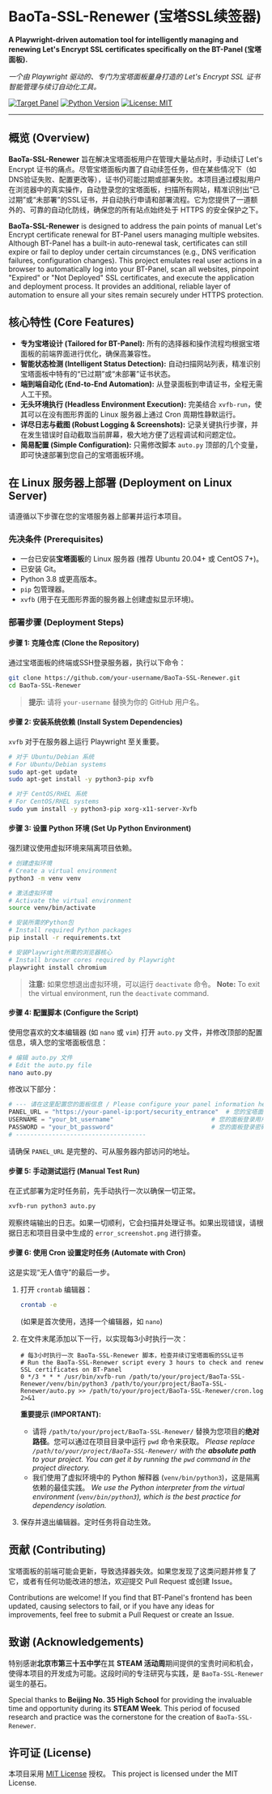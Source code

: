 # BaoTa-SSL-Renewer (宝塔SSL续签器)

**A Playwright-driven automation tool for intelligently managing and renewing Let's Encrypt SSL certificates specifically on the BT-Panel (宝塔面板).**

_一个由 Playwright 驱动的、专门为宝塔面板量身打造的 Let's Encrypt SSL 证书智能管理与续订自动化工具。_

[![Target Panel](https://img.shields.io/badge/Panel-BT%20Panel-green.svg)](https://www.bt.cn/)
[![Python Version](https://img.shields.io/badge/Python-3.8%2B-blue.svg)](https://www.python.org/)
[![License: MIT](https://img.shields.io/badge/License-MIT-yellow.svg)](https://opensource.org/licenses/MIT)

---

## 概览 (Overview)

**BaoTa-SSL-Renewer** 旨在解决宝塔面板用户在管理大量站点时，手动续订 Let's Encrypt 证书的痛点。尽管宝塔面板内置了自动续签任务，但在某些情况下（如DNS验证失败、配置更改等），证书仍可能过期或部署失败。本项目通过模拟用户在浏览器中的真实操作，自动登录您的宝塔面板，扫描所有网站，精准识别出“已过期”或“未部署”的SSL证书，并自动执行申请和部署流程。它为您提供了一道额外的、可靠的自动化防线，确保您的所有站点始终处于 HTTPS 的安全保护之下。

**BaoTa-SSL-Renewer** is designed to address the pain points of manual Let's Encrypt certificate renewal for BT-Panel users managing multiple websites. Although BT-Panel has a built-in auto-renewal task, certificates can still expire or fail to deploy under certain circumstances (e.g., DNS verification failures, configuration changes). This project emulates real user actions in a browser to automatically log into your BT-Panel, scan all websites, pinpoint "Expired" or "Not Deployed" SSL certificates, and execute the application and deployment process. It provides an additional, reliable layer of automation to ensure all your sites remain securely under HTTPS protection.

## 核心特性 (Core Features)

- **专为宝塔设计 (Tailored for BT-Panel):** 所有的选择器和操作流程均根据宝塔面板的前端界面进行优化，确保高兼容性。
- **智能状态检测 (Intelligent Status Detection):** 自动扫描网站列表，精准识别宝塔面板中特有的“已过期”或“未部署”证书状态。
- **端到端自动化 (End-to-End Automation):** 从登录面板到申请证书，全程无需人工干预。
- **无头环境执行 (Headless Environment Execution):** 完美结合 `xvfb-run`，使其可以在没有图形界面的 Linux 服务器上通过 Cron 周期性静默运行。
- **详尽日志与截图 (Robust Logging & Screenshots):** 记录关键执行步骤，并在发生错误时自动截取当前屏幕，极大地方便了远程调试和问题定位。
- **简易配置 (Simple Configuration):** 只需修改脚本 `auto.py` 顶部的几个变量，即可快速部署到您自己的宝塔面板环境。

## 在 Linux 服务器上部署 (Deployment on Linux Server)

请遵循以下步骤在您的宝塔服务器上部署并运行本项目。

### 先决条件 (Prerequisites)

- 一台已安装**宝塔面板**的 Linux 服务器 (推荐 Ubuntu 20.04+ 或 CentOS 7+)。
- 已安装 Git。
- Python 3.8 或更高版本。
- `pip` 包管理器。
- `xvfb` (用于在无图形界面的服务器上创建虚拟显示环境)。

### 部署步骤 (Deployment Steps)

#### 步骤 1: 克隆仓库 (Clone the Repository)
通过宝塔面板的终端或SSH登录服务器，执行以下命令：
```bash
git clone https://github.com/your-username/BaoTa-SSL-Renewer.git
cd BaoTa-SSL-Renewer
```
> **提示:** 请将 `your-username` 替换为你的 GitHub 用户名。

#### 步骤 2: 安装系统依赖 (Install System Dependencies)
`xvfb` 对于在服务器上运行 Playwright 至关重要。
```bash
# 对于 Ubuntu/Debian 系统
# For Ubuntu/Debian systems
sudo apt-get update
sudo apt-get install -y python3-pip xvfb

# 对于 CentOS/RHEL 系统
# For CentOS/RHEL systems
sudo yum install -y python3-pip xorg-x11-server-Xvfb
```

#### 步骤 3: 设置 Python 环境 (Set Up Python Environment)
强烈建议使用虚拟环境来隔离项目依赖。
```bash
# 创建虚拟环境
# Create a virtual environment
python3 -m venv venv

# 激活虚拟环境
# Activate the virtual environment
source venv/bin/activate

# 安装所需的Python包
# Install required Python packages
pip install -r requirements.txt

# 安装Playwright所需的浏览器核心
# Install browser cores required by Playwright
playwright install chromium
```
> **注意:** 如果您想退出虚拟环境，可以运行 `deactivate` 命令。
> **Note:** To exit the virtual environment, run the `deactivate` command.

#### 步骤 4: 配置脚本 (Configure the Script)
使用您喜欢的文本编辑器 (如 `nano` 或 `vim`) 打开 `auto.py` 文件，并修改顶部的配置信息，填入您的宝塔面板信息：
```bash
# 编辑 auto.py 文件
# Edit the auto.py file
nano auto.py
```
修改以下部分：
```python
# --- 请在这里配置您的面板信息 / Please configure your panel information here ---
PANEL_URL = "https://your-panel-ip:port/security_entrance"  # 您的宝塔面板URL（必须包含安全入口）/ Your BT-Panel URL (must include security entrance)
USERNAME = "your_bt_username"                           # 您的面板登录用户名 / Your panel login username
PASSWORD = "your_bt_password"                           # 您的面板登录密码 / Your panel login password
# ------------------------------------
```
请确保 `PANEL_URL` 是完整的、可从服务器内部访问的地址。

#### 步骤 5: 手动测试运行 (Manual Test Run)
在正式部署为定时任务前，先手动执行一次以确保一切正常。
```bash
xvfb-run python3 auto.py
```
观察终端输出的日志。如果一切顺利，它会扫描并处理证书。如果出现错误，请根据日志和项目目录中生成的 `error_screenshot.png` 进行排查。

#### 步骤 6: 使用 Cron 设置定时任务 (Automate with Cron)
这是实现“无人值守”的最后一步。
1.  打开 `crontab` 编辑器：
    ```bash
    crontab -e
    ```
    (如果是首次使用，选择一个编辑器，如 `nano`)

2.  在文件末尾添加以下一行，以实现每3小时执行一次：
    ```crontab
    # 每3小时执行一次 BaoTa-SSL-Renewer 脚本，检查并续订宝塔面板的SSL证书
    # Run the BaoTa-SSL-Renewer script every 3 hours to check and renew SSL certificates on BT-Panel
    0 */3 * * * /usr/bin/xvfb-run /path/to/your/project/BaoTa-SSL-Renewer/venv/bin/python3 /path/to/your/project/BaoTa-SSL-Renewer/auto.py >> /path/to/your/project/BaoTa-SSL-Renewer/cron.log 2>&1
    ```
    **重要提示 (IMPORTANT):**
    - 请将 `/path/to/your/project/BaoTa-SSL-Renewer/` 替换为您项目的**绝对路径**。您可以通过在项目目录中运行 `pwd` 命令来获取。
      _Please replace `/path/to/your/project/BaoTa-SSL-Renewer/` with the **absolute path** to your project. You can get it by running the `pwd` command in the project directory._
    - 我们使用了虚拟环境中的 Python 解释器 (`venv/bin/python3`)，这是隔离依赖的最佳实践。
      _We use the Python interpreter from the virtual environment (`venv/bin/python3`), which is the best practice for dependency isolation._

3.  保存并退出编辑器。定时任务将自动生效。

## 贡献 (Contributing)
宝塔面板的前端可能会更新，导致选择器失效。如果您发现了这类问题并修复了它，或者有任何功能改进的想法，欢迎提交 Pull Request 或创建 Issue。

Contributions are welcome! If you find that BT-Panel's frontend has been updated, causing selectors to fail, or if you have any ideas for improvements, feel free to submit a Pull Request or create an Issue.

## 致谢 (Acknowledgements)

特别感谢**北京市第三十五中学**在其 **STEAM 活动周**期间提供的宝贵时间和机会，使得本项目的开发成为可能。这段时间的专注研究与实践，是 `BaoTa-SSL-Renewer` 诞生的基石。

Special thanks to **Beijing No. 35 High School** for providing the invaluable time and opportunity during its **STEAM Week**. This period of focused research and practice was the cornerstone for the creation of `BaoTa-SSL-Renewer`.

## 许可证 (License)
本项目采用 [MIT License](https://opensource.org/licenses/MIT) 授权。
This project is licensed under the MIT License.
